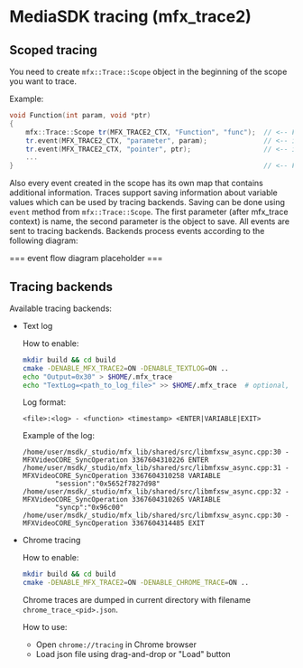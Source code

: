 # MediaSDK tracing (mfx_trace2)

## Scoped tracing

You need to create `mfx::Trace::Scope` object in the beginning of the scope you want to trace.

Example:
```cpp
void Function(int param, void *ptr)
{
    mfx::Trace::Scope tr(MFX_TRACE2_CTX, "Function", "func");  // <-- Function begin event
    tr.event(MFX_TRACE2_CTX, "parameter", param);              // <-- info event
    tr.event(MFX_TRACE2_CTX, "pointer", ptr);                  // <-- info event
    ...
}                                                              // <-- Function end event
```

Also every event created in the scope has its own map that contains additional information. Traces support saving information about variable values which can be used by tracing backends. Saving can be done using `event` method from `mfx::Trace::Scope`. The first parameter (after mfx_trace context) is name, the second parameter is the object to save. All events are sent to tracing backends. Backends process events according to the following diagram:

=== event flow diagram placeholder ===

## Tracing backends

Available tracing backends:
- Text log

  How to enable:
  ```sh
  mkdir build && cd build
  cmake -DENABLE_MFX_TRACE2=ON -DENABLE_TEXTLOG=ON ..
  echo "Output=0x30" > $HOME/.mfx_trace
  echo "TextLog=<path_to_log_file>" >> $HOME/.mfx_trace  # optional, default log path: /tmp/mfx.log
  ```

  Log format:
  ```
  <file>:<log> - <function> <timestamp> <ENTER|VARIABLE|EXIT>
  ```

  Example of the log:
  ```
  /home/user/msdk/_studio/mfx_lib/shared/src/libmfxsw_async.cpp:30 - MFXVideoCORE_SyncOperation 3367604310226 ENTER
  /home/user/msdk/_studio/mfx_lib/shared/src/libmfxsw_async.cpp:31 - MFXVideoCORE_SyncOperation 3367604310258 VARIABLE
          "session":"0x5652f7827d98"
  /home/user/msdk/_studio/mfx_lib/shared/src/libmfxsw_async.cpp:32 - MFXVideoCORE_SyncOperation 3367604310265 VARIABLE
          "syncp":"0x96c00"
  /home/user/msdk/_studio/mfx_lib/shared/src/libmfxsw_async.cpp:30 - MFXVideoCORE_SyncOperation 3367604314485 EXIT
  ```

- Chrome tracing

  How to enable:
  ```sh
  mkdir build && cd build
  cmake -DENABLE_MFX_TRACE2=ON -DENABLE_CHROME_TRACE=ON ..
  ```

  Chrome traces are dumped in current directory with filename `chrome_trace_<pid>.json`.

  How to use:
  - Open `chrome://tracing` in Chrome browser
  - Load json file using drag-and-drop or "Load" button
